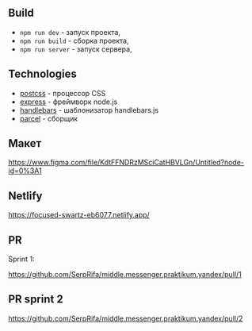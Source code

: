 ## Build
* `npm run dev` - запуск проекта,
* `npm run build` - сборка проекта,
* `npm run server` - запуск сервера,

## Technologies
* [postcss](https://postcss.org/) - процессор CSS
* [express](https://expressjs.com/ru/) - фреймворк node.js
* [handlebars](https://handlebarsjs.com/) - шаблонизатор handlebars.js
* [parcel](https://parceljs.org/) - сборщик

## Макет 
https://www.figma.com/file/KdtFFNDRzMSciCatHBVLGn/Untitled?node-id=0%3A1

## Netlify

https://focused-swartz-eb6077.netlify.app/


## PR
Sprint 1:

https://github.com/SerpRifa/middle.messenger.praktikum.yandex/pull/1

## PR sprint 2
https://github.com/SerpRifa/middle.messenger.praktikum.yandex/pull/2
